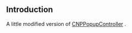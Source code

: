 ## Introduction

A little modified version of [CNPPopupController](https://github.com/carsonperrotti/CNPPopupController) . 


